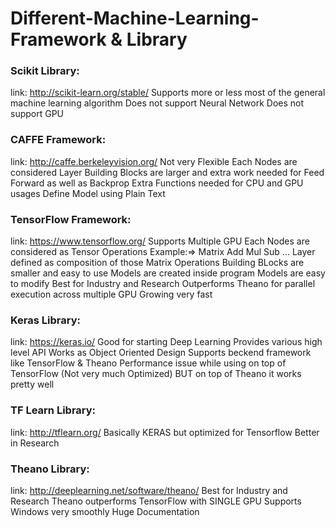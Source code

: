# Different-Machine-Learning-Framework & Library

### Scikit Library:
link: http://scikit-learn.org/stable/
	Supports more or less most of the general machine learning algorithm
	Does not support Neural Network
	Does not support GPU

### CAFFE Framework:
link: http://caffe.berkeleyvision.org/
	Not very Flexible
	Each Nodes are considered Layer
	Building Blocks are larger and extra work needed for Feed Forward as well as Backprop
	Extra Functions needed for CPU and GPU usages
	Define Model using Plain Text
	
### TensorFlow Framework:
link: https://www.tensorflow.org/
  Supports Multiple GPU
	Each Nodes are considered as Tensor Operations
	Example:=> Matrix Add Mul Sub ... 
	Layer defined as composition of those Matrix Operations
	Building BLocks are smaller and easy to use
	Models are created inside program
	Models are easy to modify
	Best for Industry and Research
	Outperforms Theano for parallel execution across multiple GPU
	Growing very fast
	
### Keras Library:
link: https://keras.io/
	Good for starting Deep Learning
	Provides various high level API 
	Works as Object Oriented Design
	Supports beckend framework like TensorFlow & Theano
	Performance issue while using on top of TensorFlow (Not very much Optimized)
	BUT on top of Theano it works pretty well
	
### TF Learn Library:
link: http://tflearn.org/
	Basically KERAS but optimized for Tensorflow
	Better in Research
	
### Theano Library:
link: http://deeplearning.net/software/theano/
	Best for Industry and Research
	Theano outperforms TensorFlow with SINGLE GPU
	Supports Windows very smoothly
	Huge Documentation
